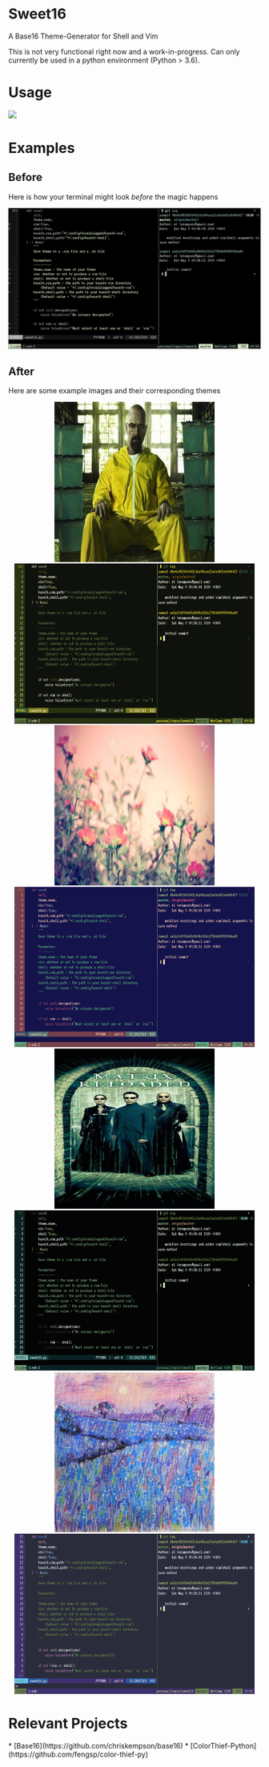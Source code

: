 <h1> Sweet16 </h1>
A Base16 Theme-Generator for Shell and Vim <br>


This is not very functional right now and a work-in-progress. Can only currently be used in a python environment (Python > 3.6).

<h1> Usage </h1>
<a href="https://asciinema.org/a/e92tBmIIRPLs5TAqCZ2fjgfin" target="_blank"><img src="https://asciinema.org/a/e92tBmIIRPLs5TAqCZ2fjgfin.svg" /></a>

<h1> Examples </h1>
<h2> Before </h2>

Here is how your terminal might look *before* the magic happens

![Before](/assets/before.png)

<h2> After </h2>

Here are some example images and their corresponding themes

<p align="center">
    <img src="assets/walt.jpg" width="320" height="320"/> <img src="assets/walt_theme.png" width="480" height="320"/><br>
    <img src="assets/poppies.jpeg" width="320" height="320"/> <img src="assets/poppies_theme.png" width="480" height="320"/><br>
    <img src="assets/matrix.jpg" width="320" height="320"/> <img src="assets/matrix_theme.png" width="480" height="320"/><br>
    <img src="assets/flower.jpg" width="320" height="320"/> <img src="assets/flower_theme.png" width="480" height="320"/><br>
</p>

<h1> Relevant Projects </h1>
* [Base16](https://github.com/chriskempson/base16)
* [ColorThief-Python](https://github.com/fengsp/color-thief-py)
